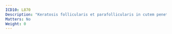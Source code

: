 ```yaml
---
ICD10: L870
Description: "Keratosis follicularis et parafollicularis in cutem penetrans [Kyrle]"
Matters: No
Weight: 0
---
```

